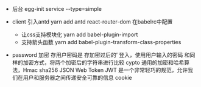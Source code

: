 - 后台 egg-init service --type=simple
- client 引入antd yarn add antd react-router-dom
    在babelrc中配置
   
    - 让css支持模块化  yarn add babel-plugin-import
    - 支持箭头函数 yarn add babel-plugin-transform-class-properties

- password 加密 
    存用户密码是 存加密过后的’
    登入，使用用户输入的密码 和同样的加密方式，将两个加密后的字符串进行比较
    cypto 通用的加密和哈希算法，Hmac  sha256 
    JSON Web Token JWT 是一个非常轻巧的规范，允许我们在用户和服务器之间传递安全可靠的信息
    cookie 